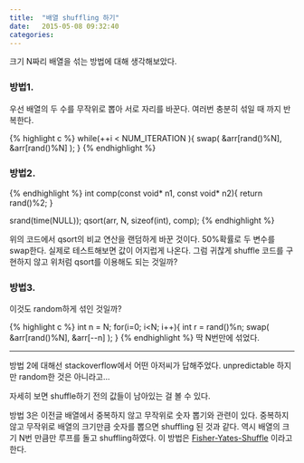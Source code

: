 ```yaml
---
title:  "배열 shuffling 하기"
date:   2015-05-08 09:32:40
categories: 
---
```



크기 N짜리 배열을 섞는 방법에 대해 생각해보았다.
 
 
### 방법1.
 
우선 배열의 두 수를 무작위로 뽑아 서로 자리를 바꾼다.
여러번 충분히 섞일 때 까지 반복한다.

{% highlight c %}
while(++i < NUM_ITERATION ){
    swap( &arr[rand()%N], &arr[rand()%N] );
}
{% endhighlight %}
 
### 방법2.
{% endhighlight %}
int comp(const void* n1, const void* n2){
    return rand()%2;
}
 
srand(time(NULL));
qsort(arr, N, sizeof(int), comp);
{% endhighlight %}

위의 코드에서 qsort의 비교 연산을 랜덤하게 바꾼 것이다. 50%확률로 두 변수를 swap한다.
실제로 테스트해보면 값이 어지럽게 나온다.
그럼 귀찮게 shuffle 코드를 구현하지 않고 위처럼 qsort를 이용해도 되는 것일까?


### 방법3.
 
이것도 random하게 섞인 것일까?

{% highlight c %}
int n = N;
for(i=0; i<N; i++){
    int r = rand()%n;
    swap( &arr[rand()%N], &arr[--n] );
}
{% endhighlight %}
딱 N번만에 섞었다.
  
---
  
  
방법 2에 대해선 stackoverflow에서 어떤 아저씨가 답해주었다. unpredictable 하지만 random한 것은 아니라고...
 
자세히 보면 shuffle하기 전의 값들이 남아있는 걸 볼 수 있다.


방법 3은 이전글 배열에서 중복하지 않고 무작위로 숫자 뽑기와 관련이 있다. 중복하지 않고 무작위로 배열의 크기만큼 숫자를 뽑으면 shuffling 된 것과 같다. 역시 배열의 크기 N번 만큼만 루프를 돌고 shuffling하였다. 이 방법은 [Fisher-Yates-Shuffle]( http://en.wikipedia.org/wiki/Fisher%E2%80%93Yates_shuffle) 이라고 한다.